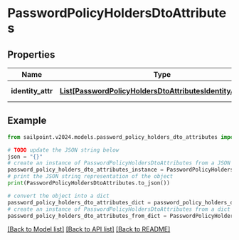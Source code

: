 # PasswordPolicyHoldersDtoAttributes


## Properties

Name | Type | Description | Notes
------------ | ------------- | ------------- | -------------
**identity_attr** | [**List[PasswordPolicyHoldersDtoAttributesIdentityAttrInner]**](PasswordPolicyHoldersDtoAttributesIdentityAttrInner.md) | Attributes of PasswordPolicyHoldersDto | [optional] 

## Example

```python
from sailpoint.v2024.models.password_policy_holders_dto_attributes import PasswordPolicyHoldersDtoAttributes

# TODO update the JSON string below
json = "{}"
# create an instance of PasswordPolicyHoldersDtoAttributes from a JSON string
password_policy_holders_dto_attributes_instance = PasswordPolicyHoldersDtoAttributes.from_json(json)
# print the JSON string representation of the object
print(PasswordPolicyHoldersDtoAttributes.to_json())

# convert the object into a dict
password_policy_holders_dto_attributes_dict = password_policy_holders_dto_attributes_instance.to_dict()
# create an instance of PasswordPolicyHoldersDtoAttributes from a dict
password_policy_holders_dto_attributes_from_dict = PasswordPolicyHoldersDtoAttributes.from_dict(password_policy_holders_dto_attributes_dict)
```
[[Back to Model list]](../README.md#documentation-for-models) [[Back to API list]](../README.md#documentation-for-api-endpoints) [[Back to README]](../README.md)


